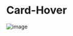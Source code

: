 # Card-Hover
![image](https://user-images.githubusercontent.com/75226176/222722836-3a8d987b-dcdb-4d2c-8b02-4ed562450bc0.png)
